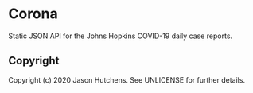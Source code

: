 Corona
======

Static JSON API for the Johns Hopkins COVID-19 daily case reports.

Copyright
---------

Copyright (c) 2020 Jason Hutchens. See UNLICENSE for further details.
